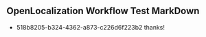 ## OpenLocalization Workflow Test MarkDown
* 518b8205-b324-4362-a873-c226d6f223b2 
thanks!<!--HONumber=Mar16_HO2-->
